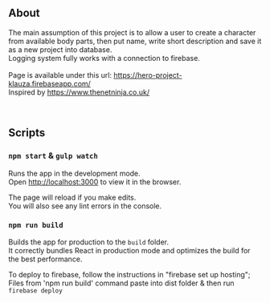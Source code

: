 ## About

The main assumption of this project is to allow a user to create a character from available body parts, then put name, write short description and save it as a new project into database.<br/>
Logging system fully works with a connection to firebase. <br/><br/>
Page is available under this url: https://hero-project-klauza.firebaseapp.com/ <br/>
Inspired by https://www.thenetninja.co.uk/

<br/>

## Scripts

### `npm start` & `gulp watch`

Runs the app in the development mode.<br>
Open [http://localhost:3000](http://localhost:3000) to view it in the browser.

The page will reload if you make edits.<br>
You will also see any lint errors in the console.

### `npm run build`

Builds the app for production to the `build` folder.<br>
It correctly bundles React in production mode and optimizes the build for the best performance.

To deploy to firebase, follow the instructions in "firebase set up hosting";<br/> Files from 'npm run build' command paste into dist folder & then run ``firebase deploy``

